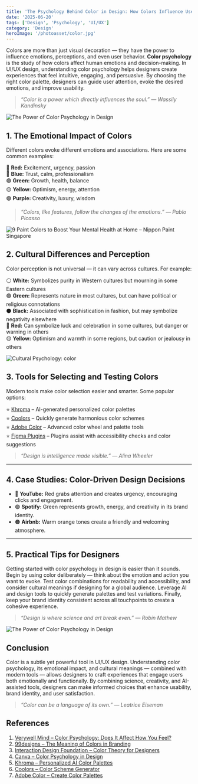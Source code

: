 ```yaml
---
title: 'The Psychology Behind Color in Design: How Colors Influence User Behavior'
date: '2025-06-20'
tags: ['Design', 'Psychology', 'UI/UX']
category: 'Design'
heroImage: '/photoasset/color.jpg'
---
```


Colors are more than just visual decoration — they have the power to influence emotions, perceptions, and even user behavior. **Color psychology** is the study of how colors affect human emotions and decision-making. In UI/UX design, understanding color psychology helps designers create experiences that feel intuitive, engaging, and persuasive. By choosing the right color palette, designers can guide user attention, evoke the desired emotions, and improve usability.

> _“Color is a power which directly influences the soul.” — Wassily Kandinsky_

![The Power of Color Psychology in Design](/photoasset/color2.jpg)

## 1. The Emotional Impact of Colors

Different colors evoke different emotions and associations. Here are some common examples:

🔴 **Red:** Excitement, urgency, passion  
🔵 **Blue:** Trust, calm, professionalism  
🟢 **Green:** Growth, health, balance  
🟡 **Yellow:** Optimism, energy, attention  
🟣 **Purple:** Creativity, luxury, wisdom

> _“Colors, like features, follow the changes of the emotions.” — Pablo Picasso_

![9 Paint Colors to Boost Your Mental Health at Home – Nippon Paint Singapore](/photoasset/color1.webp)

## 2. Cultural Differences and Perception

Color perception is not universal — it can vary across cultures. For example:

⚪ **White:** Symbolizes purity in Western cultures but mourning in some Eastern cultures  
🟢 **Green:** Represents nature in most cultures, but can have political or religious connotations  
⚫ **Black:** Associated with sophistication in fashion, but may symbolize negativity elsewhere  
🔴 **Red:** Can symbolize luck and celebration in some cultures, but danger or warning in others  
🟡 **Yellow:** Optimism and warmth in some regions, but caution or jealousy in others

![Cultural Psychology: color](/photoasset/cultural.jpg)

## 3. Tools for Selecting and Testing Colors

Modern tools make color selection easier and smarter. Some popular options:

⭐ [Khroma](https://khroma.co) – AI-generated personalized color palettes  
⭐ [Coolors](https://coolors.co) – Quickly generate harmonious color schemes  
⭐ [Adobe Color](https://color.adobe.com) – Advanced color wheel and palette tools  
⭐ [Figma Plugins](https://www.figma.com) – Plugins assist with accessibility checks and color suggestions

> _“Design is intelligence made visible.” — Alina Wheeler_

---

## 4. Case Studies: Color-Driven Design Decisions

- 🔴 **YouTube:** Red grabs attention and creates urgency, encouraging clicks and engagement.
- 🟢 **Spotify:** Green represents growth, energy, and creativity in its brand identity.
- 🟠 **Airbnb:** Warm orange tones create a friendly and welcoming atmosphere.

---

## 5. Practical Tips for Designers

Getting started with color psychology in design is easier than it sounds. Begin by using color deliberately — think about the emotion and action you want to evoke. Test color combinations for readability and accessibility, and consider cultural meanings if designing for a global audience. Leverage AI and design tools to quickly generate palettes and test variations. Finally, keep your brand identity consistent across all touchpoints to create a cohesive experience.

> _“Design is where science and art break even.” — Robin Mathew_

![The Power of Color Psychology in Design](/photoasset/color3.jpg)

## Conclusion

Color is a subtle yet powerful tool in UI/UX design. Understanding color psychology, its emotional impact, and cultural meanings — combined with modern tools — allows designers to craft experiences that engage users both emotionally and functionally. By combining science, creativity, and AI-assisted tools, designers can make informed choices that enhance usability, brand identity, and user satisfaction.

> _“Color can be a language of its own.” — Leatrice Eiseman_

## References

1. [Verywell Mind – Color Psychology: Does It Affect How You Feel?](https://www.verywellmind.com/color-psychology-2795824)
2. [99designs – The Meaning of Colors in Branding](https://99designs.com/blog/tips/psychology-color/)
3. [Interaction Design Foundation – Color Theory for Designers](https://www.interaction-design.org/literature/topics/color-theory)
4. [Canva – Color Psychology in Design](https://www.canva.com/colors/color-meanings/)
5. [Khroma – Personalized AI Color Palettes](https://khroma.co)
6. [Coolors – Color Scheme Generator](https://coolors.co)
7. [Adobe Color – Create Color Palettes](https://color.adobe.com)
